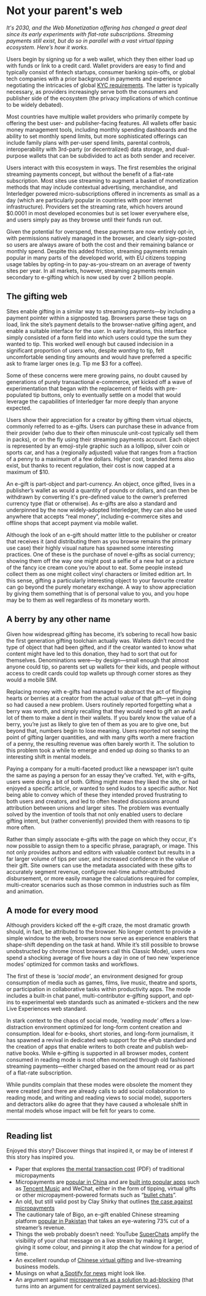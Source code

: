 # Not your parent's web

_It's 2030, and the Web Monetization offering has changed a great deal since its early experiments with flat-rate subscriptions. Streaming payments still exist, but do so in parallel with a vast virtual tipping ecosystem. Here’s how it works._

Users begin by signing up for a web wallet, which they then either load up with funds or link to a credit card. Wallet providers are easy to find and typically consist of fintech startups, consumer banking spin-offs, or global tech companies with a prior background in payments and experience negotiating the intricacies of global [KYC requirements](https://en.wikipedia.org/wiki/Know_your_customer). The latter is typically necessary, as providers increasingly serve both the consumers and publisher side of the ecosystem (the privacy implications of which continue to be widely debated). 

Most countries have multiple wallet providers who primarily compete by offering the best user- and publisher-facing features. All wallets offer basic money management tools, including monthly spending dashboards and the ability to set monthly spend limits, but more sophisticated offerings can include family plans with per-user spend limits, parental controls, interoperability with 3rd-party (or decentralized) data storage, and dual-purpose wallets that can be subdivided to act as both sender and receiver.

Users interact with this ecosystem in ways. The first resembles the original streaming payments concept, but without the benefit of a flat-rate subscription. Most sites use streaming to augment a basket of monetization methods that may include contextual advertising, merchandise, and Interledger powered micro-subscriptions offered in increments as small as a day (which are particularly popular in countries with poor internet infrastructure). Providers set the streaming rate, which hovers around $0.0001 in most developed economies but is set lower everywhere else, and users simply pay as they browse until their funds run out. 

Given the potential for overspend, these payments are now entirely opt-in, with permissions natively managed in the browser, and clearly sign-posted so users are always aware of both the cost and their remaining balance or monthly spend. Despite this added friction, streaming payments remain popular in many parts of the developed world, with EU citizens topping usage tables by opting-in to pay-as-you-stream on an average of twenty sites per year. In all markets, however, streaming payments remain secondary to e-gifting which is now used by over 2 billion people. 

## The gifting web

Sites enable gifting in a similar way to streaming payments—by including a payment pointer within a signposted tag. Browsers parse these tags on load, link the site’s payment details to the browser-native gifting agent, and enable a suitable interface for the user. In early iterations, this interface simply consisted of a form field into which users could type the sum they wanted to tip. This worked well enough but caused indecision in a significant proportion of users who, despite _wanting_ to tip, felt uncomfortable sending tiny amounts and would have preferred a specific ask to frame larger ones (e.g. Tip me $3 for a coffee). 

Some of these concerns were mere growing pains, no doubt caused by generations of purely transactional e-commerce, yet kicked off a wave of experimentation that began with the replacement of fields with pre-populated tip buttons, only to eventually settle on a model that would leverage the capabilities of Interledger far more deeply than anyone expected.

Users show their appreciation for a creator by gifting them virtual objects, commonly referred to as e-gifts. Users can purchase these in advance from their provider (who due to their often minuscule unit-cost typically sell them in packs), or on the fly using their streaming payments account. Each object is represented by an emoji-style graphic such as a lollipop, silver coin or sports car, and has a (regionally adjusted) value that ranges from a fraction of a penny to a maximum of a few dollars. Higher cost, branded items also exist, but thanks to recent regulation, their cost is now capped at a maximum of $10. 

An e-gift is part-object and part-currency. An object, once gifted, lives in a publisher’s wallet as would a quantity of pounds or dollars, and can then be withdrawn by converting it's pre-defined value to the owner’s preferred currency type (fiat or otherwise). As e-gifts are also a standard and underpinned by the now widely-adopted Interledger, they can also be used anywhere that accepts “real money”, including e-commerce sites and offline shops that accept payment via mobile wallet.

Although the look of an e-gift should matter little to the publisher or creator that receives it (and distributing them as you browse remains the primary use case) their highly visual nature has spawned some interesting practices. One of these is the purchase of novel e-gifts as social currency; showing them off the way one might post a selfie of a new hat or a picture of the fancy ice cream cone you’re about to eat. Some people instead collect them as one might collect vinyl characters or limited edition art. In this sense, gifting a particularly interesting object to your favourite creator can go beyond the purely monetary exchange. A way to show appreciation by giving them something that is of personal value to you, and you hope may be to them as well regardless of its monetary worth. 

## A berry by any other name

Given how widespread gifting has become, it’s sobering to recall how basic the first generation gifting toolchain actually was. Wallets didn’t record the type of object that had been gifted, and if the creator wanted to know what content might have led to this donation, they had to sort that out for themselves. Denominations were—by design—small enough that almost anyone could tip, so parents set up wallets for their kids, and people without access to credit cards could top wallets up through corner stores as they would a mobile SIM. 

Replacing money with e-gifts had managed to abstract the act of flinging hearts or berries at a creator from the actual _value_ of that gift—yet in doing so had caused a new problem. Users routinely reported forgetting what a berry was worth, and simply recalling that they would need to gift an awful lot of them to make a dent in their wallets. If you barely know the value of a berry, you’re just as likely to give ten of them as you are to give one, but beyond that, numbers begin to lose meaning. Users reported not seeing the point of gifting larger quantities, and with many gifts worth a mere fraction of a penny, the resulting revenue was often barely worth it. The solution to this problem took a while to emerge and ended up doing so thanks to an interesting shift in mental models. 



Paying a company for a multi-faceted product like a newspaper isn’t quite the same as paying a person for an essay they’ve crafted. Yet, with e-gifts, users were doing a bit of both. Gifting might mean they liked the site, or had enjoyed a specific article, or wanted to send kudos to a specific author. Not being able to convey which of these they intended proved frustrating to both users and creators, and led to often heated discussions around attribution between unions and larger sites. The problem was eventually solved by the invention of tools that not only enabled users to declare gifting intent, but (rather conveniently) provided them with reasons to tip more often. 

Rather than simply associate e-gifts with the page on which they occur, it's now possible to assign them to a specific phrase, paragraph, or image. This not only provides authors and editors with valuable context but results in a far larger volume of tips per user, and increased confidence in the value of their gift. Site owners can use the metadata associated with these gifts to accurately segment revenue, configure real-time author-attributed disbursement, or more easily manage the calculations required for complex, multi-creator scenarios such as those common in industries such as film and animation. 

## A mode for every mood

Although providers kicked off the e-gift craze, the most dramatic growth should, in fact, be attributed to the browser. No longer content to provide a simple window to the web, browsers now serve as experience enablers that shape-shift depending on the task at hand. While it’s still possible to browse unobstructed by chrome (most browsers call this Classic Mode), users now spend a shocking average of five hours a day in one of two new ‘experience modes’ optimized for common tasks and workflows.

The first of these is ‘_social mode’_, an environment designed for group consumption of media such as games, films, live music, theatre and sports, or participation in collaborative tasks within productivity apps. The mode includes a built-in chat panel, multi-contributor e-gifting support, and opt-ins to experimental web standards such as animated e-stickers and the new Live Experiences web standard. 

In stark context to the chaos of social mode, ‘_reading mode’_ offers a low-distraction environment optimized for long-form content creation and consumption. Ideal for e-books, short stories, and long-form journalism, it has spawned a revival in dedicated web support for the ePub standard and the creation of apps that enable writers to both create and publish web-native books. While e-gifting is supported in all browser modes, content consumed in reading mode is most often monetized through old fashioned streaming payments—either charged based on the amount read or as part of a flat-rate subscription.

While pundits complain that these modes were obsolete the moment they were created (and there are already calls to add social collaboration to reading mode, and writing and reading views to social mode), supporters and detractors alike do agree that they have caused a wholesale shift in mental models whose impact will be felt for years to come. 

***

## Reading list

Enjoyed this story? Discover things that inspired it, or may be of interest if this story has inspired you.



*   Paper that explores [the mental transaction cost](https://nakamotoinstitute.org/static/docs/micropayments-and-mental-transaction-costs.pdf) (PDF) of traditional micropayments 
*   Micropayments are [popular in China](https://technode.com/2016/03/07/digital-tipping-economy-china/) and are [built into popular apps](https://www.ozy.com/around-the-world/the-rise-of-digital-tipping-from-music-to-your-own-paycheck/93993/) such as [Tencent Music](https://www.musicbusinessworldwide.com/tencent-music-uses-tipping-to-rack-up-revenues-why-arent-western-music-streaming-platforms-doing-the-same/) and WeChat, either in the form of tipping, virtual gifts or other micropayment-powered formats such as “[bullet chats](https://www.goldthread2.com/culture/crazy-way-people-watch-videos-china-whole-subculture-its-own/article/2157123)”.
*   An old, but still valid post by Clay Shirky that outlines [the case against micropayments](https://web.archive.org/web/20100227212806/http://openp2p.com/pub/a/p2p/2000/12/19/micropayments.html)
*   The cautionary tale of Bigo, an e-gift enabled Chinese streaming platform [popular in Pakistan](https://restofworld.org/2020/app-connecting-south-asian-working-class/ ) that takes an eye-watering 73% cut of a streamer’s revenue. 
*   Things the web probably doesn’t need: YouTube [SuperChats](https://www.theverge.com/2017/5/18/15656908/youtube-super-chat-paid-abomination) amplify the visibility of your chat message on a live stream by making it larger, giving it some colour, and pinning it atop the chat window for a period of time. 
*   An excellent roundup of [Chinese virtual gifting](https://medium.com/@swaysnt/virtual-gifts-a-live-streaming-business-model-breakdown-a87c7500c3bc) and live-streaming business models.
*   Musings on what [a Spotify for news](http://www.davidbauer.ch/2009/07/20/an-itunes-for-news-try-spotify-for-beyond-news/) might look like. 
*   An argument against [micropayments as a solution to ad-blocking](https://digiday.com/media/micropayments-ad-blocking/) (that turns into an argument for centralized payment services).